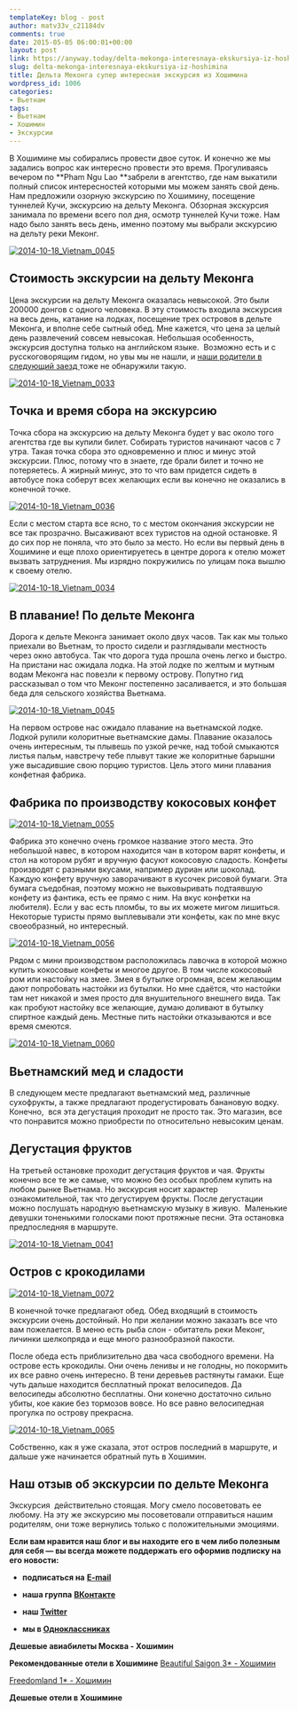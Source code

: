 ```yaml
---
templateKey: blog - post
author: matv33v_c21184dv
comments: true
date: 2015-05-05 06:00:01+00:00
layout: post
link: https://anyway.today/delta-mekonga-interesnaya-ekskursiya-iz-hoshimina/
slug: delta-mekonga-interesnaya-ekskursiya-iz-hoshimina
title: Дельта Меконга супер интересная экскурсия из Хошимина
wordpress_id: 1006
categories:
- Вьетнам
tags:
- Вьетнам
- Хошимин
- Экскурсии
---
```


В Хошимине мы собирались провести двое суток. И конечно же мы задались вопрос как интересно провести это время. Прогуливаясь вечером по **Pham Ngu Lao **забрели в агентство, где нам выкатили полный список интересностей которыми мы можем занять свой день. Нам предложили озорную экскурсию по Хошимину, посещение туннелей Кучи, экскурсию на дельту Меконга. Обзорная экскурсия занимала по времени всего пол дня, осмотр туннелей Кучи тоже. Нам надо было занять весь день, именно поэтому мы выбрали экскурсию  на дельту реки Меконг.




[![2014-10-18_Vietnam_0045](http://anyway.today/wp-content/uploads/2015/05/2014-10-18_Vietnam_0045.jpg)](http://anyway.today/wp-content/uploads/2015/05/2014-10-18_Vietnam_0045.jpg)




<!-- more -->





## Стоимость экскурсии на дельту Меконга




Цена экскурсии на дельту Меконга оказалась невысокой. Это были 200000 донгов с одного человека. В эту стоимость входила экскурсия на весь день, катание на лодках, посещение трех островов в дельте Меконга, и вполне себе сытный обед. Мне кажется, что цена за целый день развлечений совсем невысокая. Небольшая особенность, экскурсия доступна только на английском языке.  Возможно есть и с русскоговорящим гидом, но увы мы не нашли, и [наши родители в следующий заезд ](http://anyway.today/stoimost-poezdki-vo-vietnam-zeni-vo-vietname/)тоже не обнаружили такую.




[![2014-10-18_Vietnam_0033](http://anyway.today/wp-content/uploads/2015/05/2014-10-18_Vietnam_0033.jpg)](http://anyway.today/wp-content/uploads/2015/05/2014-10-18_Vietnam_0033.jpg)





## Точка и время сбора на экскурсию




Точка сбора на экскурсию на дельту Меконга будет у вас около того агентства где вы купили билет. Собирать туристов начинают часов с 7 утра. Такая точка сбора это одновременно и плюс и минус этой экскурсии. Плюс, потому что в знаете, где брали билет и точно не потеряетесь. А жирный минус, это то что вам придется сидеть в автобусе пока соберут всех желающих если вы конечно не оказались в конечной точке.




[![2014-10-18_Vietnam_0036](http://anyway.today/wp-content/uploads/2015/05/2014-10-18_Vietnam_0036.jpg)](http://anyway.today/wp-content/uploads/2015/05/2014-10-18_Vietnam_0036.jpg)




Если с местом старта все ясно, то с местом окончания экскурсии не все так прозрачно. Высаживают всех туристов на одной остановке. Я до сих пор не поняла, что это было за место. Но если вы первый день в Хошимине и еще плохо ориентируетесь в центре дорога к отелю может вызвать затруднения. Мы изрядно покружились по улицам пока вышлю к своему отелю.




[![2014-10-18_Vietnam_0034](http://anyway.today/wp-content/uploads/2015/05/2014-10-18_Vietnam_0034.jpg)](http://anyway.today/wp-content/uploads/2015/05/2014-10-18_Vietnam_0034.jpg)





## В плавание! По дельте Меконга




Дорога к дельте Меконга занимает около двух часов. Так как мы только приехали во Вьетнам, то просто сидели и разглядывали местность через окно автобуса. Так что дорога туда прошла очень легко и быстро. На пристани нас ожидала лодка. На этой лодке по желтым и мутным водам Меконга нас повезли к первому острову. Попутно гид рассказывал о том что Меконг постепенно засаливается, и это большая беда для сельского хозяйства Вьетнама.




[![2014-10-18_Vietnam_0045](http://anyway.today/wp-content/uploads/2015/05/2014-10-18_Vietnam_0045.jpg)](http://anyway.today/wp-content/uploads/2015/05/2014-10-18_Vietnam_0045.jpg)




На первом острове нас ожидало плавание на вьетнамской лодке. Лодкой рулили колоритные вьетнамские дамы. Плавание оказалось очень интересным, ты плывешь по узкой речке, над тобой смыкаются листья пальм, навстречу тебе плывут такие же колоритные барышни уже высадившие свою порцию туристов. Цель этого мини плавания конфетная фабрика.





## Фабрика по производству кокосовых конфет


[![2014-10-18_Vietnam_0055](http://anyway.today/wp-content/uploads/2015/05/2014-10-18_Vietnam_0055.jpg)](http://anyway.today/wp-content/uploads/2015/05/2014-10-18_Vietnam_0055.jpg)


Фабрика это конечно очень громкое название этого места. Это небольшой навес, в котором находится чан в котором варят конфеты, и стол на котором рубят и вручную фасуют кокосовую сладость. Конфеты производят с разными вкусами, например дуриан или шоколад. Каждую конфету вручную заворачивают в кусочек рисовой бумаги. Эта бумага съедобная, поэтому можно не выковыривать подтаявшую конфету из фантика, есть ее прямо с ним. На вкус конфетки на любителя). Если у вас есть пломбы, то вы их можете мигом лишиться. Некоторые туристы прямо выплевывали эти конфеты, как по мне вкус своеобразный, но интересный.




[![2014-10-18_Vietnam_0056](http://anyway.today/wp-content/uploads/2015/05/2014-10-18_Vietnam_0056.jpg)](http://anyway.today/wp-content/uploads/2015/05/2014-10-18_Vietnam_0056.jpg)




Рядом с мини производством расположилась лавочка в которой можно купить кокосовые конфеты и многое другое. В том числе кокосовый ром или настойку на змее. Змея в бутылке огромная, всем желающим дают попробовать настойки из бутылки. Но мне сдаётся, что настойки там нет никакой и змея просто для внушительного внешнего вида. Так как пробуют настойку все желающие, думаю доливают в бутылку спиртное каждый день. Местные пить настойки отказываются и все время смеются.




[![2014-10-18_Vietnam_0060](http://anyway.today/wp-content/uploads/2015/05/2014-10-18_Vietnam_0060.jpg)](http://anyway.today/wp-content/uploads/2015/05/2014-10-18_Vietnam_0060.jpg)





## Вьетнамский мед и сладости




В следующем месте предлагают вьетнамский мед, различные сухофрукты, а также предлагают продегустировать банановую водку. Конечно,  вся эта дегустация проходит не просто так. Это магазин, все что понравится можно приобрести по относительно невысоким ценам.





## Дегустация фруктов




На третьей остановке проходит дегустация фруктов и чая. Фрукты конечно все те же самые, что можно без особых проблем купить на любом рынке Вьетнама. Но экскурсия носит характер ознакомительной, так что дегустируем фрукты. После дегустации можно послушать народную вьетнамскую музыку в живую.  Маленькие девушки тоненькими голосками поют протяжные песни. Эта остановка предпоследняя в маршруте.




[![2014-10-18_Vietnam_0041](http://anyway.today/wp-content/uploads/2015/05/2014-10-18_Vietnam_0041.jpg)](http://anyway.today/wp-content/uploads/2015/05/2014-10-18_Vietnam_0041.jpg)





## Остров с крокодилами


[![2014-10-18_Vietnam_0072](http://anyway.today/wp-content/uploads/2015/05/2014-10-18_Vietnam_0072.jpg)](http://anyway.today/wp-content/uploads/2015/05/2014-10-18_Vietnam_0072.jpg)


В конечной точке предлагают обед. Обед входящий в стоимость экскурсии очень достойный. Но при желании можно заказать все что вам пожелается. В меню есть рыба слон - обитатель реки Меконг, личинки шелкопряда и еще много разнообразной пакости.




После обеда есть приблизительно два часа свободного времени. На острове есть крокодилы. Они очень ленивы и не голодны, но покормить их все равно очень интересно. В тени деревьев растянуты гамаки. Еще чуть дальше находится бесплатный прокат велосипедов. Да велосипеды абсолютно бесплатны. Они конечно достаточно сильно убиты, кое какие без тормозов вовсе. Но все равно велосипедная прогулка по острову прекрасна.




[![2014-10-18_Vietnam_0065](http://anyway.today/wp-content/uploads/2015/05/2014-10-18_Vietnam_0065.jpg)](http://anyway.today/wp-content/uploads/2015/05/2014-10-18_Vietnam_0065.jpg)




Собственно, как я уже сказала, этот остров последний в маршруте, и дальше уже начинается обратный путь в Хошимин.





## Наш отзыв об экскурсии по дельте Меконга




Экскурсия  действительно стоящая. Могу смело посоветовать ее любому. На эту же экскурсию мы посоветовали отправиться нашим родителям, они тоже вернулись только с положительными эмоциями.









**Если вам нравится наш блог и вы находите его в чем либо полезным для себя — вы всегда можете поддержать его оформив подписку на его новости:**



	
  * **подписаться на** [**E-mail**](https://feedburner.google.com/fb/a/mailverify?uri=Anywaytoday&amp;loc=en_US)

	
  * **наша группа** [**ВКонтакте**](http://vk.com/public90452188)

	
  * **наш [Twitter](https://twitter.com/TodayAnyway)**

	
  * **мы в [Одноклассниках](http://ok.ru/group/54402107244544)**




**Дешевые авиабилеты Москва - Хошимин**


**Рекомендованные отели в Хошимине**
[Beautiful Saigon 3* - Хошимин](http://anyway.today/otzivi-ob-otele-beautiful-saigon-3/)

[Freedomland 1* - Хошимин](http://anyway.today/otzivi-ob-otelyh-vo-vietame-freedomland/)

**Дешевые отели в Хошимине**

